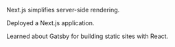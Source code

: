 Next.js simplifies server-side rendering.

Deployed a Next.js application.

Learned about Gatsby for building static sites with React.